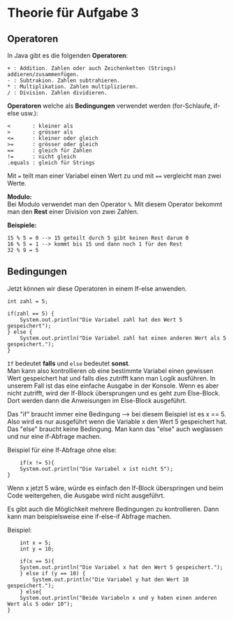# Theorie für Aufgabe 3
## Operatoren
In Java gibt es die folgenden **Operatoren**: 
```
+ : Addition. Zahlen oder auch Zeichenketten (Strings) addieren/zusammenfügen.
- : Subtrakion. Zahlen subtrahieren.
* : Multiplikation. Zahlen multiplizieren.
/ : Division. Zahlen dividieren.
```
**Operatoren** welche als **Bedingungen** verwendet werden (for-Schlaufe, if-else usw.):

```
<       : kleiner als
>       : grösser als
<=      : kleiner oder gleich
>=      : grösser oder gleich
==      : gleich für Zahlen
!=      : nicht gleich
.equals : gleich für Strings
```

Mit ``=`` teilt man einer Variabel einen Wert zu und mit ``==`` vergleicht man zwei Werte.

**Modulo:**  
Bei Modulo verwendet man den Operator ``%``. Mit diesem Operator bekommt man den **Rest** einer
Division von zwei Zahlen.

**Beispiele:**
```
15 % 5 = 0 --> 15 geteilt durch 5 gibt keinen Rest darum 0
16 % 5 = 1 --> kommt bis 15 und dann noch 1 für den Rest
32 % 9 = 5
```
## Bedingungen
Jetzt können wir diese Operatoren in einem If-else anwenden.

```
int zahl = 5;

if(zahl == 5) {
    System.out.println("Die Variabel zahl hat den Wert 5 gespeichert");
} else {
    System.out.println("Die Variabel zahl hat einen anderen Wert als 5 gespeichert.");
}
```

``If`` bedeutet **falls** und ``else`` bedeutet **sonst**.  
Man kann also kontrollieren ob eine bestimmte Variabel 
einen gewissen Wert gespeichert hat und falls dies zutrifft kann man Logik ausführen. In unserem Fall ist das eine einfache Ausgabe in der Konsole.
Wenn es aber nicht zutrifft, wird der If-Block übersprungen und es geht zum Else-Block. Dort werden dann die Anweisungen im Else-Block ausgeführt.

Das "if" braucht immer eine Bedingung --> bei diesem Beispiel ist es x == 5. Also wird es nur ausgeführt wenn die Variable x den Wert 5 gespeichert hat.
Das "else" braucht keine Bedingung. Man kann das "else" auch weglassen und nur eine if-Abfrage machen.

Beispiel für eine If-Abfrage ohne else:
```
    if(x != 5){
    System.out.println("Die Variabel x ist nicht 5");
}
```
Wenn x jetzt 5 wäre, würde es einfach den If-Block überspringen und beim Code weitergehen, die Ausgabe wird nicht ausgeführt.

Es gibt auch die Möglichkeit mehrere Bedingungen zu kontrollieren. Dann kann man beispielsweise eine if-else-if Abfrage machen.

Beispiel:

```
    int x = 5;  
    int y = 10;

    if(x == 5){
    System.out.println("Die Variabel x hat den Wert 5 gespeichert.");
    } else if (y == 10) {
        System.out.println("Die Variabel y hat den Wert 10 gespeichert.");
    } else{
    System.out.println("Beide Variabeln x und y haben einen anderen Wert als 5 oder 10");
}
```
